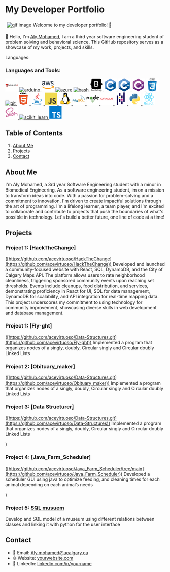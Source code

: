 # My Developer Portfolio

 <img style="width:6vh;padding:5px"
src= "https://media2.giphy.com/media/3o6vXTpomeZEyxufGU/giphy.gif" alt = "gif image" />Welcome to my developer portfolio! 🚀

👋 Hello, I'm [Aly Mohamed](https://acevituoso.github.io), I am a third year software engineering student of problem solving and behavioral science. This GitHub repository serves as a showcase of my work, projects, and skills.

Languages:

<h3 align="left">Languages and Tools:</h3>
<p align="left"> <a href="https://angular.io" target="_blank" rel="noreferrer"> <img src="https://raw.githubusercontent.com/devicons/devicon/master/icons/angularjs/angularjs-original-wordmark.svg" alt="angularjs" width="40" height="40"/> </a> <a href="https://www.arduino.cc/" target="_blank" rel="noreferrer"> <img src="https://cdn.worldvectorlogo.com/logos/arduino-1.svg" alt="arduino" width="40" height="40"/> </a> <a href="https://aws.amazon.com" target="_blank" rel="noreferrer"> <img src="https://raw.githubusercontent.com/devicons/devicon/master/icons/amazonwebservices/amazonwebservices-original-wordmark.svg" alt="aws" width="40" height="40"/> </a> <a href="https://azure.microsoft.com/en-in/" target="_blank" rel="noreferrer"> <img src="https://www.vectorlogo.zone/logos/microsoft_azure/microsoft_azure-icon.svg" alt="azure" width="40" height="40"/> </a> <a href="https://www.gnu.org/software/bash/" target="_blank" rel="noreferrer"> <img src="https://www.vectorlogo.zone/logos/gnu_bash/gnu_bash-icon.svg" alt="bash" width="40" height="40"/> </a> <a href="https://getbootstrap.com" target="_blank" rel="noreferrer"> <img src="https://raw.githubusercontent.com/devicons/devicon/master/icons/bootstrap/bootstrap-plain-wordmark.svg" alt="bootstrap" width="40" height="40"/> </a> <a href="https://www.cprogramming.com/" target="_blank" rel="noreferrer"> <img src="https://raw.githubusercontent.com/devicons/devicon/master/icons/c/c-original.svg" alt="c" width="40" height="40"/> </a> <a href="https://www.w3schools.com/cpp/" target="_blank" rel="noreferrer"> <img src="https://raw.githubusercontent.com/devicons/devicon/master/icons/cplusplus/cplusplus-original.svg" alt="cplusplus" width="40" height="40"/> </a> <a href="https://www.w3schools.com/cs/" target="_blank" rel="noreferrer"> <img src="https://raw.githubusercontent.com/devicons/devicon/master/icons/csharp/csharp-original.svg" alt="csharp" width="40" height="40"/> </a> <a href="https://www.w3schools.com/css/" target="_blank" rel="noreferrer"> <img src="https://raw.githubusercontent.com/devicons/devicon/master/icons/css3/css3-original-wordmark.svg" alt="css3" width="40" height="40"/> </a> <a href="https://git-scm.com/" target="_blank" rel="noreferrer"> <img src="https://www.vectorlogo.zone/logos/git-scm/git-scm-icon.svg" alt="git" width="40" height="40"/> </a> <a href="https://www.w3.org/html/" target="_blank" rel="noreferrer"> <img src="https://raw.githubusercontent.com/devicons/devicon/master/icons/html5/html5-original-wordmark.svg" alt="html5" width="40" height="40"/> </a> <a href="https://www.java.com" target="_blank" rel="noreferrer"> <img src="https://raw.githubusercontent.com/devicons/devicon/master/icons/java/java-original.svg" alt="java" width="40" height="40"/> </a> <a href="https://developer.mozilla.org/en-US/docs/Web/JavaScript" target="_blank" rel="noreferrer"> <img src="https://raw.githubusercontent.com/devicons/devicon/master/icons/javascript/javascript-original.svg" alt="javascript" width="40" height="40"/> </a> <a href="https://www.linux.org/" target="_blank" rel="noreferrer"> <img src="https://raw.githubusercontent.com/devicons/devicon/master/icons/linux/linux-original.svg" alt="linux" width="40" height="40"/> </a> <a href="https://www.mysql.com/" target="_blank" rel="noreferrer"> <img src="https://raw.githubusercontent.com/devicons/devicon/master/icons/mysql/mysql-original-wordmark.svg" alt="mysql" width="40" height="40"/> </a> <a href="https://nodejs.org" target="_blank" rel="noreferrer"> <img src="https://raw.githubusercontent.com/devicons/devicon/master/icons/nodejs/nodejs-original-wordmark.svg" alt="nodejs" width="40" height="40"/> </a> <a href="https://www.oracle.com/" target="_blank" rel="noreferrer"> <img src="https://raw.githubusercontent.com/devicons/devicon/master/icons/oracle/oracle-original.svg" alt="oracle" width="40" height="40"/> </a> <a href="https://pandas.pydata.org/" target="_blank" rel="noreferrer"> <img src="https://raw.githubusercontent.com/devicons/devicon/2ae2a900d2f041da66e950e4d48052658d850630/icons/pandas/pandas-original.svg" alt="pandas" width="40" height="40"/> </a> <a href="https://www.python.org" target="_blank" rel="noreferrer"> <img src="https://raw.githubusercontent.com/devicons/devicon/master/icons/python/python-original.svg" alt="python" width="40" height="40"/> </a> <a href="https://reactjs.org/" target="_blank" rel="noreferrer"> <img src="https://raw.githubusercontent.com/devicons/devicon/master/icons/react/react-original-wordmark.svg" alt="react" width="40" height="40"/> </a> <a href="https://sass-lang.com" target="_blank" rel="noreferrer"> <img src="https://raw.githubusercontent.com/devicons/devicon/master/icons/sass/sass-original.svg" alt="sass" width="40" height="40"/> </a> <a href="https://scikit-learn.org/" target="_blank" rel="noreferrer"> <img src="https://upload.wikimedia.org/wikipedia/commons/0/05/Scikit_learn_logo_small.svg" alt="scikit_learn" width="40" height="40"/> </a> <a href="https://www.typescriptlang.org/" target="_blank" rel="noreferrer"> <img src="https://raw.githubusercontent.com/devicons/devicon/master/icons/typescript/typescript-original.svg" alt="typescript" width="40" height="40"/> </a> </p>


## Table of Contents
1. [About Me](#about-me)
2. [Projects](#projects)
3. [Contact](#contact)

## About Me
I'm Aly Mohamed, a 3rd year Software Engineering student with a minor in Biomedical Engineering. As a software engineering student, im on a mission to transform ideas into code. With a passion for problem-solving and a commitment to innovation, I'm driven to create impactful solutions through the art of programming. I'm a lifelong learner, a team player, and I'm excited to collaborate and contribute to projects that push the boundaries of what's possible in technology. Let's build a better future, one line of code at a time!

## Projects
### Project 1: [HackTheChange]
([https://github.com/acevirtuoso/HackTheChange](https://github.com/acevirtuoso/HackTheChange))
Developed and launched a community-focused website with React, SQL, DynamoDB, and the City of Calgary Maps API. The platform allows users to rate neighborhood cleanliness, triggering sponsored community events upon reaching set thresholds. Events include cleanups, food distribution, and services, demonstrating proficiency in React for UI, SQL for data management, DynamoDB for scalability, and API integration for real-time mapping data. This project underscores my commitment to using technology for community improvement, showcasing diverse skills in web development and database management.

<!--- (![Project 2](./images/project2.gif)) -->

### Project 1: [Fly-ght]
([https://github.com/acevirtuoso/Data-Structures.git](https://github.com/acevirtuoso/Fly-ght))
Implemented a program that organizes nodes of a singly, doubly, Circular singly and Circular doubly Linked Lists

### Project 2: [Obituary_maker]
([https://github.com/acevirtuoso/Data-Structures.git](https://github.com/acevirtuoso/Obituary_maker))
Implemented a program that organizes nodes of a singly, doubly, Circular singly and Circular doubly Linked Lists

### Project 3: [Data Structurer]
([https://github.com/acevirtuoso/Data-Structures.git](https://github.com/acevirtuoso/Data-Structures))
Implemented a program that organizes nodes of a singly, doubly, Circular singly and Circular doubly Linked Lists
<!---![Project 1](./images/project1.png-->)

### Project 4: [Java_Farm_Scheduler]
([https://github.com/acevirtuoso/Java_Farm_Scheduler/tree/main](https://github.com/acevirtuoso/Java_Farm_Scheduler))
Developed a scheduler GUI using java to optimize feeding, and cleaning times for each animal depending on each 
animal’s needs 
<!---![Project 2](./images/project2.gif-->)

### Project 5: [SQL musuem](https://github.com/Maan-Khedr-ENSF-300/museum-project-simba.git)
Develop and SQL model of a museum using different relations between classes and linking it 
with python for the user interface


## Contact

- 📧 Email: Aly.mohamed@ucalgary.ca
- 🌐 Website: [yourwebsite.com](https://www.yourwebsite.com)
- 💼 LinkedIn: [linkedin.com/in/yourname](https://www.linkedin.com/in/yourname)
